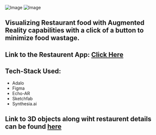 ![Image](https://github.com/frason88/Project-EatAR/blob/main/logo.png) ![Image](https://github.com/frason88/Project-EatAR/blob/main/mockup.png)

## Visualizing Restaurant food with Augmented Reality capabilities with a click of a button to minimize food wastage.

## Link to the Restaurent App: [Click Here](https://previewer.adalo.com/69555dba-1dc1-4fea-a845-e329c31e6135)

## Tech-Stack Used:
- Adalo
- Figma
- Echo-AR
- Sketchfab
- Synthesia.ai

## Link to 3D objects along wiht restaurent details can be found [here](https://github.com/frason88/Project-EatAR/blob/main/List%20of%203D%20Objects.pdf)



